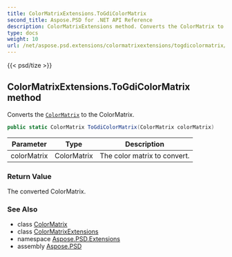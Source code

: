 ```yaml
---
title: ColorMatrixExtensions.ToGdiColorMatrix
second_title: Aspose.PSD for .NET API Reference
description: ColorMatrixExtensions method. Converts the ColorMatrix to the ColorMatrix
type: docs
weight: 10
url: /net/aspose.psd.extensions/colormatrixextensions/togdicolormatrix/
---
```

{{< psd/tize >}}
## ColorMatrixExtensions.ToGdiColorMatrix method

Converts the [`ColorMatrix`](../../../aspose.psd/colormatrix/) to the ColorMatrix.

```csharp
public static ColorMatrix ToGdiColorMatrix(ColorMatrix colorMatrix)
```

| Parameter | Type | Description |
| --- | --- | --- |
| colorMatrix | ColorMatrix | The color matrix to convert. |

### Return Value

The converted ColorMatrix.

### See Also

* class [ColorMatrix](../../../aspose.psd/colormatrix/)
* class [ColorMatrixExtensions](../)
* namespace [Aspose.PSD.Extensions](../../../aspose.psd.extensions/)
* assembly [Aspose.PSD](../../../)


